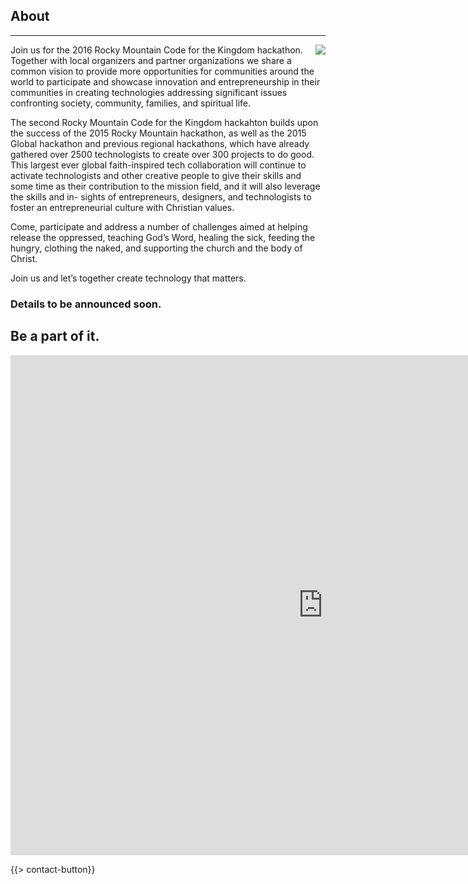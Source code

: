 ﻿## About
---
<img src="{{assets}}/images/earth.jpg" style="float:right"/>

Join us for the 2016 Rocky Mountain Code for the Kingdom hackathon. Together with local organizers and partner organizations we share a common vision to provide more opportunities for communities around the world to participate and showcase innovation and entrepreneurship in their communities in creating technologies addressing significant issues confronting society, community, families, and spiritual life.

The second Rocky Mountain Code for the Kingdom hackahton builds upon the success of the 2015 Rocky Mountain hackathon, as well as the 2015 Global hackathon and previous regional hackathons, which have already gathered over 2500 technologists to create over 300 projects to do good. This largest ever global faith-inspired tech collaboration will continue to activate technologists and other creative people to give their skills and some time as their contribution to the mission field, and it will also leverage the skills and in- sights of entrepreneurs, designers, and technologists to foster an entrepreneurial culture with Christian values.

Come, participate and address a number of challenges aimed at helping release the oppressed, teaching God’s Word, healing the sick, feeding the hungry, clothing the naked, and supporting the church and the body of Christ. 

Join us and let’s together create technology that matters.

### Details to be announced soon. 

## Be a part of it.

<iframe src="https://docs.google.com/forms/d/1KzlW_jEUH2sFiHiJpJAMhxWxiLd_3Fp2lWN-nLNXBe8/viewform?embedded=true" width="1000" height="800" frameborder="0" marginheight="0" marginwidth="0">Loading...</iframe>

{{> contact-button}}
